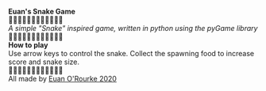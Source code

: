 **Euan's Snake Game**  
🐍🐍🐍🐍🐍🐍🐍🐍🐍🐍🐍🐍  
*A simple "Snake" inspired game, written in python using the pyGame library*  
🐍🐍🐍🐍🐍🐍🐍🐍🐍🐍🐍🐍  
**How to play**  
Use arrow keys to control the snake. Collect the spawning food to increase score and snake size.  
🐍🐍🐍🐍🐍🐍🐍🐍🐍🐍🐍🐍  
All made by [Euan O'Rourke 2020](http://twitter.com/euanorourke)  
